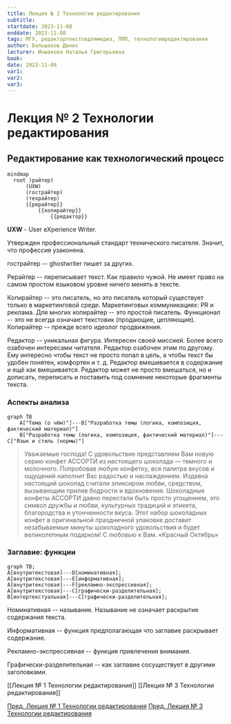 ```yaml
---
title: Лекция № 2 Технологии редактирования
subtitle:
startdate: 2023-11-08
enddate: 2023-11-08
tags: МГУ, редактортекстовдлямедиа, ППП, технологииредактирования
author: Большаков Денис
lecturer: Иншакова Наталья Григорьевна
book:
date: 2023-11-08
var1:
var2:
var3:
---
```

# Лекция № 2 Технологии редактирования


## Редактирование как технологический процесс

<!---
```
```mermaid
	graph LR;
		A[райтер]---B[UXW];
		A[райтер]---С[гострайтер];
		A[райтер]---D[техрайтер];
		A[райтер]---E[рерайтер];
		E[рерайтер]---F[копирайтер];
		F[копирайтер]---H[редактор];
```
-->

```mermaid
mindmap
  root )райтер(
	  (UXW)
	  (гострайтер)
	  (техрайтер)
	  {{рерайтер}}
		  {{копирайтер}}
			  {{редактор}}
```



**UXW** - User eXperience Writer.  

Утвержден профессиональный стандарт технического писателя. Значит, что профессия узаконена. 

гострайтер -- ghostwriter пишет за других. 

Рерайтер -- переписывает текст. Как правило чужой.  Не имеет право на самом простом языковом уровне ничего менять в тексте. 

Копирайтер -- это писатель, но это писатель который существует только в маркетинговой среде. Маркетинговых коммуникациях: PR  и реклама. Для многих копирайтер -- это простой писатель.  Функционал -- это не всегда означает текстовик (продающие, цепляющие). Копирайтер -- прежде всего идеолог продвижения. 

Редактор -- уникальная фигура. Интересен своей миссией. Более всего озабочен интересами читателя. Редактор озабочен этим по другому. Ему интересно чтобы текст не просто попал в цель, а чтобы текст бы удобен понятен, комфортен и т. д. Редактор вмешивается в содержание и ещё как вмешивается. Редактор может не просто вмешаться, но и дописать, переписать и поставить под сомнение некоторые фрагменты текста. 


### Аспекты анализа
```mermaid
graph TB
	A["Тема (о чём)"]---B["Разработка темы (логика, композиция, фактический материал)"]
	B["Разработка темы (логика, композиция, фактический материал)"]---C["Язык и стиль (нормы)"]
```



>Уважаемые господа!
>С удовольствие представляем Вам новую серию конфет АССОРТИ из настоящего шоколада — темного и молочного.
>Попробовав любую конфетку, вся палитра вкусов и ощущений наполнит Вас радостью и наслаждением.
> Издавна настоящий шоколад считали эликсиром любви, средством, вызывающим прилив бодрости и вдохновения.
> Шоколадные конфеты АССОРТИ давно перестали быть просто угощением, это символ дружбы и любви, культурных традиций и этикета, благородства и утонченности вкуса.
> Этот набор шоколадных конфет в оригинальной праздничной упаковке доставит незабываемые минуты шоколадного удовольствия и будет великолепным подарком!
> С любовью к Вам. «Красный Октябрь»



### Заглавие: функции

```mermaid
graph TB;
A[внутритекстовая]---D[номинативная];
A[внутритекстовая]---E[информативная];
A[внутритекстовая]---F[рекламно-экспрессивная];
A[внутритекстовая]---C[графически-разделительная];
B[интертекстуальная]---C[графически-разделительная];
```



Номинативная -- называние. Называние не означает раскрытие содержания текста.

Информативная -- функция предполагающая что заглавие раскрывает содержание. 

Рекламно-экспрессивная -- функция привлечения внимания. 

Графически-разделительная -- как заглавие сосуществует в другими заголовками.  

[[Лекция № 1 Технологии редактирования]]    [[Лекция № 3 Технологии редактирования]]

[Пред. Лекция № 1 Технологии редактирования](https://github.com/denisbolshakoff/MSU/blob/main/Технологии%20редактирования/Лекция%20№%201%20Технологии%20редактирования.md)     [Пред. Лекция № 3 Технологии редактирования](https://github.com/denisbolshakoff/MSU/blob/main/Технологии%20редактирования/Лекция%20№%203%20Технологии%20редактирования.md)